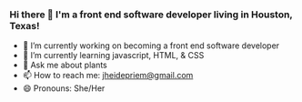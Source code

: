 ### Hi there 👋 I'm a front end software developer living in Houston, Texas!

- 🔭 I’m currently working on becoming a front end software developer
- 💬 I’m currently learning javascript, HTML, & CSS
- 🌱 Ask me about plants
- 📫 How to reach me: jheidepriem@gmail.com
- 😄 Pronouns: She/Her


